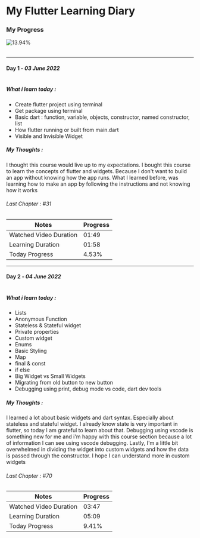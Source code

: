 # My Flutter Learning Diary

### My Progress 
![13.94%](https://progress-bar.dev/14) 
<br/>
<br/>

---
#### Day 1 - *03 June 2022*
#

#####  What i learn today :
- Create flutter project using terminal
- Get package using terminal
- Basic dart : function, variable, objects, constructor, named constructor, list
- How flutter running or built from main.dart
- Visible and Invisible Widget

##### My Thoughts :
I thought this course would live up to my expectations. I bought this course to learn the concepts of flutter and widgets. Because I don't want to build an app without knowing how the app runs. What I learned before, was learning how to make an app by following the instructions and not knowing how it works

###### Last Chapter : #31 


| Notes | Progress | 
| ------ | ------   | 
| Watched Video Duration | 01:49  | 
| Learning Duration | 01:58 | 
| Today Progress | 4.53% | 

---

#### Day 2 - *04 June 2022*
#

#####  What i learn today :
- Lists
- Anonymous Function
- Stateless & Stateful widget
- Private properties
- Custom widget
- Enums
- Basic Styling
- Map
- final & const
- if else
- Big Widget vs Small Widgets
- Migrating from old button to new button
- Debugging using print, debug mode vs code, dart dev tools

##### My Thoughts :
I learned a lot about basic widgets and dart syntax. Especially about stateless and stateful widget. I already know state is very important in flutter, so today I am grateful to learn about that. Debugging using vscode is something new for me and i'm happy with this course section because a lot of information I can see using vscode debugging. Lastly, I'm a little bit overwhelmed in dividing the widget into custom widgets and how the data is passed through the constructor. I hope I can understand more in custom widgets


###### Last Chapter : #70 


| Notes | Progress | 
| ------ | ------   | 
| Watched Video Duration | 03:47  | 
| Learning Duration | 05:09 | 
| Today Progress | 9.41% | 


